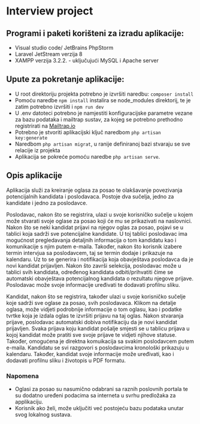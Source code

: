 # Interview project

## Programi i paketi korišteni za izradu aplikacije:
- Visual studio code/ JetBrains PhpStorm
- Laravel JetStream verzija 8
- XAMPP verzija 3.2.2. - uključujući MySQL i Apache server

## Upute za pokretanje aplikacije:
- U root direktoriju projekta potrebno je izvršiti naredbu: `composer install`
- Pomoću naredbe `npm install` instalira se node_modules direktorij, te je zatim potrebno izvršiti i `npm run dev`
- U .env datoteci potrebno je namjestiti konfiguracijske parametre vezane za bazu podataka i mailtrap sustav, za kojeg se potrebno prethodno registrirati na [Mailtrap.io](https://mailtrap.io/)
- Potrebno je stvoriti aplikacijski ključ naredbom `php artisan key:generate`
- Naredbom `php artisan migrat`, u ranije definiranoj bazi stvaraju se sve relacije iz projekta
- Aplikacija se pokreće pomoću naredbe `php artisan serve`.

## Opis aplikacije
Aplikacija služi za kreiranje oglasa za posao te olakšavanje povezivanja potencijalnih kandidata i poslodavaca. Postoje dva sučelja, jedno za kandidate i jedno za poslodavce. 

Poslodavac, nakon što se registrira, ulazi u svoje korisničko sučelje u kojem može stvarati svoje oglase za posao koji će mu se prikazivati na naslovnici. Nakon što se neki kandidat prijavi na njegov oglas za posao, pojavi se u tablici koja sadrži sve potencijalne kandidate. U toj tablici poslodavac ima mogućnost pregledavanja detaljnih informacija o tom kandidatu kao i komunikacije s njim putem e-maila. Također, nakon što korisnik izabere termin intervjua sa poslodavcem, taj se termin dodaje i prikazuje na kalendaru. Uz to se generira i notifikacija koja obavještava poslodavca da je novi kandidat prijavljen. Nakon što završi selekcija, poslodavac može u tablici svih kandidata, određenog kandidata odbiti/prihvatiti čime se automatski obavještava potencijalnog kandidata o rezultatu njegove prijave. Poslodavac može svoje informacije uređivati te dodavati profilnu sliku.

Kandidat, nakon što se registrira, također ulazi u svoje korisničko sučelje koje sadrži sve oglase za posao, svih poslodavaca. Klikom na detalje oglasa, može vidjeti podrobnije informacije o tom oglasu, kao i podatke tvrtke koja je izdala oglas te izvršiti prijavu na taj oglas. Nakon stvaranja prijave, poslodavac automatski dobiva notifikaciju da je novi kandidat prijavljen. Svaka prijava koju kandidat pošalje smjesti se u tablicu prijava u kojoj kandidat može pratiti sve svoje prijave te vidjeti njihove statuse. Također, omogućena je direktna komuikacija sa svakim poslodavcem putem e-maila. Kandidatu se svi razgovori s poslodavcima kronološki prikazuju u kalendaru. Također, kandidat svoje informacije može uređivati, kao i dodavati profilnu sliku i životopis u PDF formatu.

### Napomena
- Oglasi za posao su nasumično odabrani sa raznih poslovnih portala te su dodatno uređeni podacima sa interneta u svrhu predložaka za applikaciju.
- Korisnik ako želi, može uključiti već postojeću bazu podataka unutar svog lokalnog sustava.
